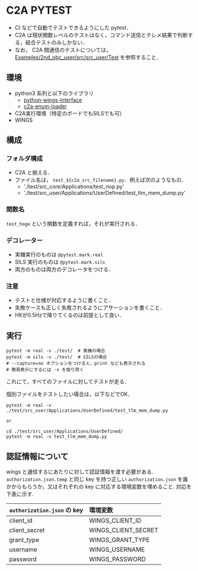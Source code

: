 # C2A PYTEST
- CI などで自動でテストできるようにした pytest．
- C2A は現状関数レベルのテストはなく，コマンド送信とテレメ結果で判断する，結合テストのみしかない．
- なお， C2A 間通信のテストについては， [Examples/2nd_obc_user/src/src_user/Test](../../../../2nd_obc_user/src/src_user/Test) を参照すること．

## 環境
- python3 系列と以下のライブラリ
    - [python-wings-interface](https://github.com/ut-issl/python-wings-interface)
    - [c2a-enum-loader](https://github.com/ut-issl/c2a-enum-loader)
- C2A実行環境（特定のボードでもSILSでも可）
- WINGS

## 構成
### フォルダ構成
- C2A と揃える．
- ファイル名は， `test_${c2a_src_filename}.py`．例えば次のようなもの．
    - './test/src_core/Applications/test_nop.py'
    - './test/src_user/Applications/UserDefined/test_tlm_mem_dump.py'

### 関数名
`test_hoge` という関数を定義すれば，それが実行される．

### デコレーター
- 実機実行のものは `@pytest.mark.real`
- SILS 実行のものは `@pytest.mark.sils`
- 両方のものは両方のデコレータをつける．

### 注意
- テストと仕様が対応するように書くこと．
- 失敗ケースも正しく失敗されるようにアサーションを書くこと．
- HKが0.5Hzで降りてくるのは前提として良い．

## 実行
```
pytest -m real -v ./test/  # 実機の場合
pytest -m sils -v ./test/  # SILSの場合
# --capture=no オプションをつけると，print なども表示される
# 簡易表示にするには -v を取り除く
```
これにて，すべてのファイルに対してテストが走る．

個別ファイルをテストしたい場合は，以下などでOK．
```
pytest -m real -v ./test/src_user/Applications/UserDefined/test_tlm_mem_dump.py

or

cd ./test/src_user/Applications/UserDefined/
pytest -m real -v test_tlm_mem_dump.py
```

## 認証情報について
wings と通信するにあたりに対して認証情報を渡す必要がある. `authorization.json.temp` と同じ key を持つ正しい `authorization.json` を誰かからもらうか，又はそれぞれの key に対応する環境変数を埋めること. 対応を下表に示す.

| `authorization.json` の key | 環境変数            |
| :-------------------------- | :------------------ |
| client_id                   | WINGS_CLIENT_ID     |
| client_secret               | WINGS_CLIENT_SECRET |
| grant_type                  | WINGS_GRANT_TYPE    |
| username                    | WINGS_USERNAME      |
| password                    | WINGS_PASSWORD      |
